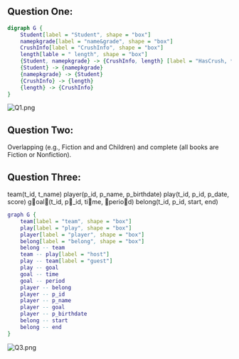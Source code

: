 ## Question One:

```dot
digraph G {
    Student[label = "Student", shape = "box"]
    namepkgrade[label = "name&grade", shape = "box"]
    CrushInfo[label = "CrushInfo", shape = "box"]
    length[lable = " length", shape = "box"]
    {Student, namepkgrade} -> {CrushInfo, length} [label = "HasCrush, *"]
    {Student} -> {namepkgrade}
    {namepkgrade} -> {Student}
    {CrushInfo} -> {length}
    {length} -> {CrushInfo}
}
```
![Q1.png](https://i.loli.net/2019/05/05/5ccf0752d09f7.png)

## Question Two:
Overlapping (e.g., Fiction and and Children) and complete (all books are Fiction or Nonfiction).

## Question Three:

team(t_id, t_name)
player(p_id, p_name, p_birthdate)
play(t_id, p_id, p_date, score)
g􏰃oal􏰀(t_id, p􏰁_id, ti􏰄me, 􏰁perio􏰃d)
belong(t_id, p_id, start, end)
```dot
graph G {
    team[label = "team", shape = "box"]
    play[label = "play", shape = "box"]
    player[label = "player", shape = "box"]
    belong[label = "belong", shape = "box"]
    belong -- team
    team -- play[label = "host"]
    play -- team[label = "guest"]
    play -- goal
    goal -- time
    goal -- period
    player -- belong
    player -- p_id
    player -- p_name
    player -- goal
    player -- p_birthdate
    belong -- start
    belong -- end
}
```
![Q3.png](https://i.loli.net/2019/05/05/5ccf075304b26.png)
